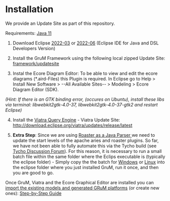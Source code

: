 # Installation

We provide an Update Site as part of this repository.

Requirements: [Java 11](https://www.oracle.com/java/technologies/javase/jdk11-archive-downloads.html)

1. Download Eclipse [2022-03](https://www.eclipse.org/downloads/packages/release/2022-03/r) or [2022-06](https://www.eclipse.org/downloads/packages/release/2022-06/r) (Eclipse IDE for Java and DSL Developers Version)

2. Install the GruM Framework using the following local zipped Update Site: [framework/updatesite](https://github.com/LIT-Rumors/grum-public/blob/main/framework/updatesite/at.jku.se.monitoring.update.eclipse-repository-1.0.0-SNAPSHOT.zip)


4. Instal the Ecore Diagram Editor: To be able to view and edit the ecore diagrams (*.aird-Files) this Plugin is required. In Eclipse go to Help > Install New Software > --All Available Sites-- > Modeling > Ecore Diagram Editor (SDK). 

*(Hint: If there is an GTK binding error, (occures on Ubuntu), install these libs via terminal: libwebkit2gtk-4.0-37, libwebkit2gtk-4.0-37-gtk2 and restart Eclipse)*

4. Install the [Viatra Query Engine](https://www.eclipse.org/viatra/downloads.html) - Viatra Update Site: http://download.eclipse.org/viatra/updates/release/latest

3.  __Extra Step__: Since we are using [Roaster as a Java Parser ](https://github.com/forge/roaster) we need to update the start levels of the apache aries and roaster plugins. So far, we have not been able to fully automate this via the Tycho build (see [Tycho Discussion Forum](https://github.com/eclipse/tycho/discussions/1007)). For this reason, it is necessary to run a small batch file within the same folder where the Eclips executable is (typically the eclipse folder) - Simply copy the the batch for [Windows](update-start-level.bat) or [Linux](update-start-level.sh) into the eclipse folder where you just installed GruM, run it once, and then you are good to go.


Once GruM, Viatra and the Ecore Graphical Editor are installed you can [import the existing models and generated GRuM platforms](/usecases/examples/monitoredsystems) (or create new ones): [Step-by-Step Guide](MODEL_NEW_SYSTEM.md)
